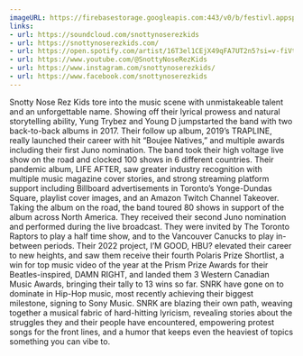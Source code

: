 ```yaml
---
imageURL: https://firebasestorage.googleapis.com:443/v0/b/festivl.appspot.com/o/userContent%2FE0AD0EA3-E205-4694-9775-EE833629BFA5.png?alt=media&token=87412b99-d0e0-47fa-9a73-6818059451e5
links:
- url: https://soundcloud.com/snottynoserezkids
- url: https://snottynoserezkids.com/
- url: https://open.spotify.com/artist/16T3el1CEjX49qFA7UT2n5?si=v-fiVtqeQUWTdarGUgQ3IQ
- url: https://www.youtube.com/@SnottyNoseRezKids
- url: https://www.instagram.com/snottynoserezkids/
- url: https://www.facebook.com/snottynoserezkids
---
```

Snotty Nose Rez Kids tore into the music scene with unmistakeable talent and an unforgettable name. Showing off their lyrical prowess and natural storytelling ability, Yung Trybez and Young D jumpstarted the band with two back-to-back albums in 2017. Their follow up album, 2019’s TRAPLINE, really launched their career with hit “Boujee Natives,” and multiple awards including their first Juno nomination. The band took their high voltage live show on the road and clocked 100 shows in 6 different countries. Their pandemic album, LIFE AFTER, saw greater industry recognition with multiple music magazine cover stories, and strong streaming platform support including Billboard advertisements in Toronto’s Yonge-Dundas Square, playlist cover images, and an Amazon Twitch Channel Takeover. Taking the album on the road, the band toured 80 shows in support of the album across North America. They received their second Juno nomination and performed during the live broadcast. They were invited by The Toronto Raptors to play a half time show, and to the Vancouver Canucks to play in-between periods. Their 2022 project, I’M GOOD, HBU? elevated their career to new heights, and saw them receive their fourth Polaris Prize Shortlist, a win for top music video of the year at the Prism Prize Awards for their Beatles-inspired, DAMN RIGHT, and landed them 3 Western Canadian Music Awards, bringing their tally to 13 wins so far. SNRK have gone on to dominate in Hip-Hop music, most recently achieving their biggest milestone, signing to Sony Music. SNRK are blazing their own path, weaving together a musical fabric of hard-hitting lyricism, revealing stories about the struggles they and their people have encountered, empowering protest songs for the front lines, and a humor that keeps even the heaviest of topics something you can vibe to.